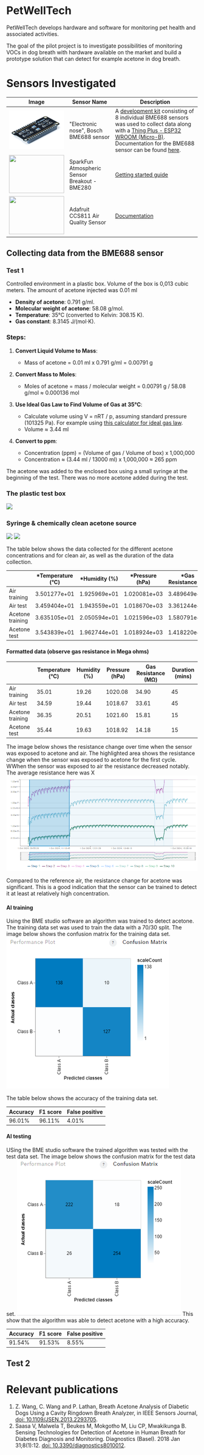 # PetWellTech 

PetWellTech develops hardware and software for monitoring pet health and associated activities.

The goal of the pilot project is to investigate possibilities of monitoring VOCs in dog breath with hardware available on the market and build a prototype solution 
that can detect for example acetone in dog breath. 

# Sensors Investigated

| Image                                                                                                                 | Sensor Name                                | Description                                                                                                                                                                                                                                                               |
|-----------------------------------------------------------------------------------------------------------------------|--------------------------------------------|---------------------------------------------------------------------------------------------------------------------------------------------------------------------------------------------------------------------------------------------------------------------------|
| <img src="https://github.com/iot-lnu/iotlab-pilotcase-jemac/raw/main/images/image-4.png" width="145" height="100">    | "Electronic nose", Bosch BME688 sensor     | A [development kit](https://www.sparkfun.com/products/19630) consisting of 8 individual BME688 sensors was used to collect data along with a [Thing Plus - ESP32 WROOM (Micro-B)](https://www.sparkfun.com/products/15663). Documentation for the BME688 sensor can be found [here](https://www.bosch-sensortec.com/software/bme/docs/overview/getting-started.html). |
| <img src="https://github.com/iot-lnu/iotlab-pilotcase-jemac/raw/main/images/bme280.png" width="145" height="100">     | SparkFun Atmospheric Sensor Breakout - BME280 | [Getting started guide](https://learn.sparkfun.com/tutorials/sparkfun-bme280-breakout-hookup-guide)                                                                                                                                                                     |
| <img src="https://github.com/iot-lnu/iotlab-pilotcase-jemac/raw/main/images/ccs811.png" width="145" height="100">     | Adafruit CCS811 Air Quality Sensor         | [Documentation](https://learn.adafruit.com/adafruit-ccs811-air-quality-sensor/overview)                                                                                                                                                                                  |

## Collecting data from the BME688 sensor 

### Test 1 
Controlled environment in a plastic box. 
Volume of the box is 0,013 cubic meters. The amount of acetone injected was 0.01 ml 

- **Density of acetone**: 0.791 g/ml.
- **Molecular weight of acetone**: 58.08 g/mol.
- **Temperature**: 35°C (converted to Kelvin: 308.15 K).
- **Gas constant**: 8.3145 J/(mol⋅K).

### Steps:

1. **Convert Liquid Volume to Mass**:
   - Mass of acetone = 0.01 ml x 0.791 g/ml = 0.00791 g

2. **Convert Mass to Moles**:
   - Moles of acetone = mass / molecular weight = 0.00791 g / 58.08 g/mol ≈ 0.000136 mol

3. **Use Ideal Gas Law to Find Volume of Gas at 35°C**:
   - Calculate volume using V = nRT / p, assuming standard pressure (101325 Pa). For example using [this calculator for ideal gas law](https://www.omnicalculator.com/physics/ideal-gas-law?calculatorResult=H4sIAAAAAAAAA71X2W7cNhT9FUNP48BVRFHUYqABWqcFjCLJg9u8BIZBj2hZDbWAy6BGMP%2BeS2qjPPIsbhC9jLjcc%2B5%2BNd88VhdlzW4UVcy7%2FOatKV9rDov8MxUlvedMfqQVk97lF69qYOVdmF8q7ioqpXd74a0faV0sXd80XFfMXmnqvFRlU0tDUdatVrMXC%2BwH5nVDuQZFuq2zd2cB8OVMsbWr0aTM7dZVx0fPIPr9AzijMQDWCialFswPXahh9%2Bzdry8jDZc6pYw6eKbOIUUGFTq%2F%2BZEr3O3tpR%2FcDQiKVS0TVBk7iAvjHBisX8IE%2B4i8hOjcBljAbbTajdi%2B6FwMzEpoBnqJsiiYKOtiuGySZTTPWwjmwZgdS1FQeQd5KBWtlbcT6AMBfS3JlAV7Qn66k9wM2ZsLr9V7J4EO58frqExW6dJtBm6a2WO4vGFCQvf4sxEV9CbbRKzrTL8aT6%2BHcyBZrdBbFNjn%2FM1KsAcmWL1mn42G5%2BeeC%2FpJq0mul3mz2pWZ5eYe5o74fAniRdoVsqRLnGMO7mEMEA7JKWZaJY3Qoprz%2BO9z8gmMizR9mv7UMAItA5mrPXOuV6sr327eLcw99p8S9D1V1Gav%2FC3fUODJvcsHyiVUQCk%2FNPclZ%2BOGlkx0tupaiaerJjf1cPOHsUMLo%2BWTXf%2FlbNw8VfcNh%2B2vAnY5TFpNC9aLstqzqNcmWCXl%2F9Slkj2dsfOhc4jZfs9aVucG8QNtuyrjzfrrkvWzAr01Tqg15demPG3ez85hbcrXS32MoigOY5QigsMosMGpQMaAdwWrHv8FAO%2F3svioq3tmDBrm0nNxG6bO7dZhE1CtOe9ahreYqEdTYuL1vad%2FfV7dRyOR1A%2FSEWxczSv3aDQ0IqFhgpyIkPjZBNIttkMYD4R77lDHhotnRXE7dOlPNX9yh8IwB35yqvResgSBb6s%2FAcNPQnbktv8nHwCHpCjCQRQnCY5CjBBJUIhxlKIsIjEiGU7iGKMkDOMsIQgnJIarBCEMIlEaT%2BH7QViLpXSMOxCOgwgnaQjcGUmyNAaf45iQFEcJkEchCrIsRkma4RA0gidLcBKQIAhxlmauIT8GzS2rrkzsJDst1L3MdreDDA3hJDjcQU3jzM1DHEWvykMjt7VfQIKtm5KPf9GoVo2kG9ZV27rhnLaS5dd5X3%2BPjLd%2Fw3Ry2%2FxSY5eM2286OzZuuC5shrj%2BbUVZUWGmkhHKqcjvqKoa2T7CUJ0P8OlqxRca83R85XY1R6rY7cHTaQEH1hnfAUxqtSawDgAA). 
   - Volume ≈ 3.44 ml  

4. **Convert to ppm**:
   - Concentration (ppm) = (Volume of gas / Volume of box) x 1,000,000
   - Concentration ≈ (3.44 ml / 13000 ml) x 1,000,000 ≈ 265 ppm

The acetone was added to the enclosed box using a small syringe at the beginning of the test. There was no more acetone added during the test.

### The plastic test box
<img src="images/box.JPG" width="75%">

### Syringe & chemically clean acetone source

<img src="images/syringe.JPG" width="25%" > <img src="images/aceton.JPG" width="25%">


The table below shows the data collected for the different acetone concentrations and for clean air, as well as the duration of the data collection.

|               | \*Temperature (°C) | \*Humidity (%) | \*Pressure (hPa) | \*Gas Resistance (Ω) | Duration (mins) |
| ------------- | ------------------ | -------------- | ---------------- | --------------------- | ---------------- |
| Air training  |     3.501277e+01   | 1.925969e+01   | 1.020081e+03     | 3.489649e+07          | 45      |
|  Air test     |     3.459404e+01   | 1.943559e+01   | 1.018670e+03     | 3.361244e+07          | 45      |
|Acetone training| 3.635105e+01       | 2.050594e+01   | 1.021596e+03     | 1.580791e+07          | 15       |
| Acetone test  | 3.543839e+01       | 1.962744e+01   |  1.018924e+03    | 1.418220e+07          | 15 |

#### Formatted data (observe gas resistance in Mega ohms) 

|                 | Temperature (°C) | Humidity (%) | Pressure (hPa) | Gas Resistance (MΩ) | Duration (mins) |
| --------------- | ---------------- | ------------ | -------------- | ------------------- | ---------------- |
| Air training    |        35.01     |      19.26   |     1020.08    |         34.90       |       45        |
| Air test        |        34.59     |      19.44   |     1018.67    |         33.61       |       45        |
| Acetone training|        36.35     |      20.51   |     1021.60    |         15.81       |       15        |
| Acetone test    |        35.44     |      19.63   |     1018.92    |         14.18       |       15        |

The image below shows the resistance change over time when the sensor was exposed to acetone and air. The highlighted area shows the resistance change when the sensor was exposed to acetone for the first cycle. WWhen the sensor was exposed to air the resistance decreased notably. The average resistance here was X
![alt text](images/graf_test1-10_2_hour.png)

Compared to the reference air, the resistance change for acetone was significant. This is a good indication that the sensor can be trained to detect it at least at relatively high concentration.

#### AI training

Using the BME studio software an algorithm was trained to detect acetone. The training data set was used to train the data with a 70/30 split. 
The image below shows the confusion matrix for the training data set.
![confusion matrix](images/test2_10_training.png)

The table below shows the accuracy of the training data set.

| Accuracy | F1 score | False positive |
| -------- | -------- | -------------- |
| 96.01%   | 96.11%   | 4.01%          |

#### AI testing
USing the BME studio software the trained algorithm was tested with the test data set. The image below shows the confusion matrix for the test data set.
![confusion matrix](images/test_2_10_test.png)
This show that the algorithm was able to detect acetone with a high accuracy.

| Accuracy | F1 score | False positive |
| -------- | -------- | -------------- |
| 91.54%   | 91.53%   | 8.55%          |

## Test 2


# Relevant publications 

1. Z. Wang, C. Wang and P. Lathan, Breath Acetone Analysis of Diabetic Dogs Using a Cavity Ringdown Breath Analyzer, in IEEE Sensors Journal, [doi: 10.1109/JSEN.2013.2293705](https://ieeexplore.ieee.org/document/6678180).
2. Saasa V, Malwela T, Beukes M, Mokgotho M, Liu CP, Mwakikunga B. Sensing Technologies for Detection of Acetone in Human Breath for Diabetes Diagnosis and Monitoring. Diagnostics (Basel). 2018 Jan 31;8(1):12. [doi: 10.3390/diagnostics8010012](https://www.ncbi.nlm.nih.gov/pmc/articles/PMC5871995/).  
 
